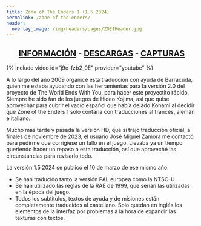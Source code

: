 ```yaml
---
title: Zone of The Enders 1 (1.5 2024)
permalink: /zone-of-the-enders/
header:
  overlay_image: /img/headers/pages/ZOE1Header.jpg
---
```


<h2 style="text-align: center;"><strong><a href="/zone-of-the-enders/informacion/">INFORMACIÓN</a> - <a href="/zone-of-the-enders/descargar/">DESCARGAS</a> - <a href="/zone-of-the-enders/capturas/">CAPTURAS</a></strong></h2>

{% include video id="j9e-fzb2_0E" provider="youtube" %}

A lo largo del año 2009 organicé esta traducción con ayuda de Barracuda, quien me estaba ayudando 
con las herramientas para la versión 2.0 del proyecto de The World Ends With You, para hacer este proyectito rápido. 
Siempre he sido fan de los juegos de Hideo Kojima, así que quise aprovechar para cubrir el vacío español que había 
dejado Konami al decidir que Zone of the Enders 1 solo contaría con traducciones al francés, alemán e italiano.

Mucho más tarde y pasada la versión HD, que sí trajo traducción oficial, a finales de noviembre de 2023, el usuario 
José Miguel Zamora me contactó para pedirme que corrigiese un fallo en el juego. Llevaba ya un tiempo queriendo hacer 
un repaso a esta traducción, así que aproveché las circunstancias para revisarlo todo.

La versión 1.5 2024 se publicó el 10 de marzo de ese mismo año.

- Se han traducido tanto la versión PAL europea como la NTSC-U.
- Se han utilizado las reglas de la RAE de 1999, que serían las utilizadas en la época del juego.
- Todos los subtítulos, textos de ayuda y de misiones están completamente traducidos al castellano.
Solo quedan en inglés los elementos de la interfaz por problemas a la hora de expandir las texturas con textos.
